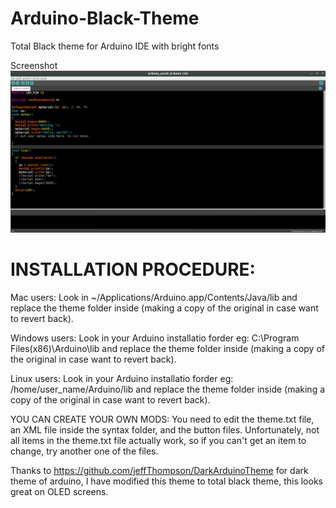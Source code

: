# Arduino-Black-Theme
Total Black theme for Arduino IDE with bright fonts

Screenshot
![Screenshot](screenshot.png)

# INSTALLATION PROCEDURE:

Mac users:
Look in ~/Applications/Arduino.app/Contents/Java/lib and replace the theme folder inside (making a copy of the original in case want to revert back).

Windows users:
Look in your Arduino installatio forder eg: C:\Program Files(x86)\Arduino\lib and replace the theme folder inside (making a copy of the original in case want to revert back).

Linux users: 
Look in your Arduino installatio forder eg: /home/user_name/Arduino/lib and replace the theme folder inside (making a copy of the original in case want to revert back).

YOU CAN CREATE YOUR OWN MODS:
You need to edit the theme.txt file, an XML file inside the syntax folder, and the button files. Unfortunately, not all items in the theme.txt file actually work, so if you can't get an item to change, try another one of the files.

Thanks to https://github.com/jeffThompson/DarkArduinoTheme for dark theme of arduino, I have modified this theme to total black theme, this looks great on OLED screens.
